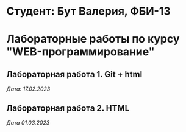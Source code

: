 # Студент: Бут Валерия, ФБИ-13

# Лабораторные работы по курсу "WEB-программирование"

## Лабораторная работа 1. Git + html

*Дата: 17.02.2023*

## Лабораторная работа 2. HTML

*Дата 01.03.2023* 
